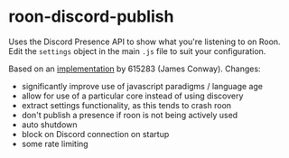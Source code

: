 # roon-discord-publish
Uses the Discord Presence API to show what you're listening to on Roon. Edit the `settings` object in the main `.js` file to suit your configuration.

Based on an [implementation](https://github.com/jamesxsc/roon-discord-rp) by 615283 (James Conway). Changes:
- significantly improve use of javascript paradigms / language age
- allow for use of a particular core instead of using discovery
- extract settings functionality, as this tends to crash roon
- don't publish a presence if roon is not being actively used
- auto shutdown
- block on Discord connection on startup
- some rate limiting
